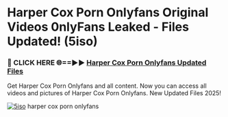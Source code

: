 # Harper Cox Porn Onlyfans Original Videos 0nlyFans Leaked - Files Updated! (5iso)

<h3>🔴 CLICK HERE 🌐==►► <a href="https://tinyurl.com/2wckxsce" rel="nofollow">Harper Cox Porn Onlyfans Updated Files</a></h3>

Get Harper Cox Porn Onlyfans and all content. Now you can access all videos and pictures of Harper Cox Porn Onlyfans. New Updated Files 2025!

[![5iso](https://i.imgur.com/AFduVYN.gif)](https://tinyurl.com/2wckxsce)
harper cox porn onlyfans